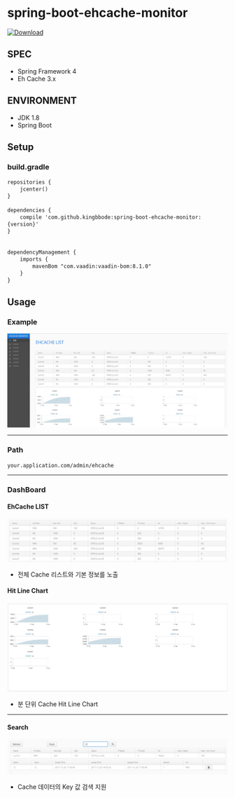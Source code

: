 # spring-boot-ehcache-monitor

[ ![Download](https://api.bintray.com/packages/kingbbode/springboot/spring-boot-ehcache-monitor/images/download.svg) ](https://bintray.com/kingbbode/springboot/spring-boot-ehcache-monitor/_latestVersion)

## SPEC

- Spring Framework 4
- Eh Cache 3.x

## ENVIRONMENT

- JDK 1.8
- Spring Boot 

## Setup

### build.gradle

```
repositories {
    jcenter()
}

dependencies {
    compile 'com.github.kingbbode:spring-boot-ehcache-monitor:{version}'
}


dependencyManagement {
    imports {
        mavenBom "com.vaadin:vaadin-bom:8.1.0"
    }
}
```

## Usage

### Example

![preview](./images/preview.png)

---

### Path

`your.application.com/admin/ehcache`

---

### DashBoard

#### EhCache LIST

![list](./images/list.png)

- 전체 Cache 리스트와 기본 정보를 노출

#### Hit Line Chart

![chart](./images/chart.png)

- 분 단위 Cache Hit Line Chart

---


#### Search 

![search](./images/search.png)

- Cache 데이터의 Key 값 검색 지원

